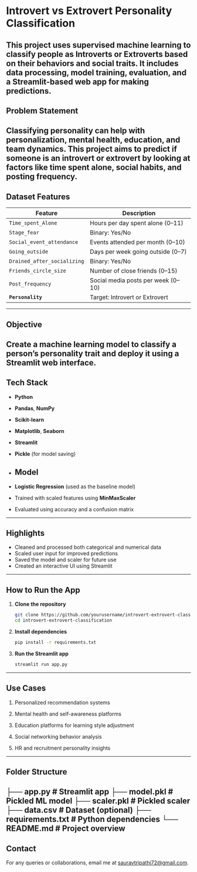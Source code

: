 # Introvert vs Extrovert Personality Classification

This project uses supervised machine learning to classify people as **Introverts** or **Extroverts** based on their behaviors and social traits. It includes data processing, model training, evaluation, and a Streamlit-based web app for making predictions.
---

## Problem Statement

Classifying personality can help with personalization, mental health, education, and team dynamics. This project aims to predict if someone is an introvert or extrovert by looking at factors like time spent alone, social habits, and posting frequency.
---

## Dataset Features

| Feature                   | Description                          |
|---------------------------|--------------------------------------|
| `Time_spent_Alone`        | Hours per day spent alone (0–11)     |
| `Stage_fear`              | Binary: Yes/No                       |
| `Social_event_attendance`| Events attended per month (0–10)     |
| `Going_outside`           | Days per week going outside (0–7)    |
| `Drained_after_socializing` | Binary: Yes/No                    |
| `Friends_circle_size`     | Number of close friends (0–15)       |
| `Post_frequency`          | Social media posts per week (0–10)   |
| **`Personality`**         | Target: Introvert or Extrovert       |
---

## Objective

Create a machine learning model to classify a person’s personality trait and deploy it using a Streamlit web interface.
---

## Tech Stack

- **Python**
- **Pandas**, **NumPy**
- **Scikit-learn**
- **Matplotlib**, **Seaborn**
- **Streamlit**
- **Pickle** (for model saving)

- ## Model

- **Logistic Regression** (used as the baseline model)
- Trained with scaled features using **MinMaxScaler**
- Evaluated using accuracy and a confusion matrix
---

## Highlights

- Cleaned and processed both categorical and numerical data
- Scaled user input for improved predictions
- Saved the model and scaler for future use
- Created an interactive UI using Streamlit
---

## How to Run the App

1. **Clone the repository**
   ```bash
   git clone https://github.com/yourusername/introvert-extrovert-classification.git
   cd introvert-extrovert-classification

2. **Install dependencies**
    ```bash
    pip install -r requirements.txt

3. **Run the Streamlit app**
   ```bash
   streamlit run app.py
---

## Use Cases  

1. Personalized recommendation systems  

2. Mental health and self-awareness platforms  

3. Education platforms for learning style adjustment  

4. Social networking behavior analysis  

5. HR and recruitment personality insights
---

## Folder Structure 

├── app.py                  # Streamlit app
├── model.pkl               # Pickled ML model
├── scaler.pkl              # Pickled scaler
├── data.csv                # Dataset (optional)
├── requirements.txt        # Python dependencies
└── README.md               # Project overview
---

## Contact
For any queries or collaborations, email me at sauravtripathi72@gmail.com.
